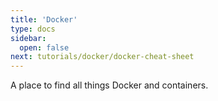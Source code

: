 ```yaml
---
title: 'Docker'
type: docs
sidebar:
  open: false
next: tutorials/docker/docker-cheat-sheet
---
```


A place to find all things Docker and containers.
